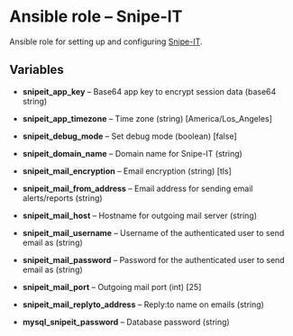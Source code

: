 # Ansible role – Snipe-IT
Ansible role for setting up and configuring [Snipe-IT](https//snipeitapp.com/).


## Variables

* **snipeit\_app\_key** – Base64 app key to encrypt session data (base64 string)

* **snipeit\_app\_timezone** – Time zone (string) [America/Los_Angeles]

* **snipeit\_debug\_mode** – Set debug mode (boolean) [false]

* **snipeit\_domain\_name** – Domain name for Snipe-IT (string)

* **snipeit\_mail\_encryption** – Email encryption (string) [tls]

* **snipeit\_mail\_from\_address** – Email address for sending email alerts/reports (string)

* **snipeit\_mail\_host** – Hostname for outgoing mail server (string)

* **snipeit\_mail\_username** – Username of the authenticated user to send email as (string)

* **snipeit\_mail\_password** – Password for the authenticated user to send email as (string)

* **snipeit\_mail\_port** – Outgoing mail port (int) [25]

* **snipeit\_mail\_replyto\_address** – Reply:to name on emails (string)

* **mysql\_snipeit\_password** – Database password (string)